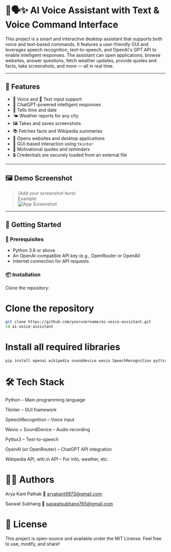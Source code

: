 # 🤖🗣✨ AI Voice Assistant with Text & Voice Command Interface

This project is a smart and interactive desktop assistant that supports both voice and text-based commands. It features a user-friendly GUI and leverages speech recognition, text-to-speech, and OpenAI's GPT API to enable intelligent responses. The assistant can open applications, browse websites, answer questions, fetch weather updates, provide quotes and facts, take screenshots, and more — all in real time.

---

## 🔑 Features

- 🎤 Voice and 💬 Text input support
- 🤖 ChatGPT-powered intelligent responses
- 📅 Tells time and date
- 🌤️ Weather reports for any city
- 🖼️ Takes and saves screenshots
- 📚 Fetches facts and Wikipedia summaries
- 🔗 Opens websites and desktop applications
- 🧠 GUI-based interaction using `tkinter`
- 📜 Motivational quotes and reminders
- 🔒 Credentials are securely loaded from an external file

---

## 🖼️ Demo Screenshot

> *(Add your screenshot here)*  
> Example:  
> ![App Screenshot](screenshot.png)

---

## 🚀 Getting Started

### 🔧 Prerequisites

- Python 3.8 or above
- An OpenAI-compatible API key (e.g., OpenRouter or OpenAI)
- Internet connection for API requests

### 📦 Installation


Clone the repository:

# Clone the repository
```bash
git clone https://github.com/yourusername/ai-voice-assistant.git
cd ai-voice-assistant
```

# Install all required libraries
```bash
pip install openai wikipedia sounddevice wavio SpeechRecognition pyttsx3 requests Pillow
```

# 🛠️ Tech Stack

Python – Main programming language

Tkinter – GUI framework

SpeechRecognition – Voice input

Wavio + SoundDevice – Audio recording

Pyttsx3 – Text-to-speech

OpenAI (or OpenRouter) – ChatGPT API integration

Wikipedia API, wttr.in API – For info, weather, etc.

# 👨‍💻 Authors

Arya Kant Pathak
📧 aryakant9973@gmail.com

Saswat Subhang
📧 saswatsubhang765@gmail.com

# 📄 License
This project is open-source and available under the MIT License.
Feel free to use, modify, and share!

